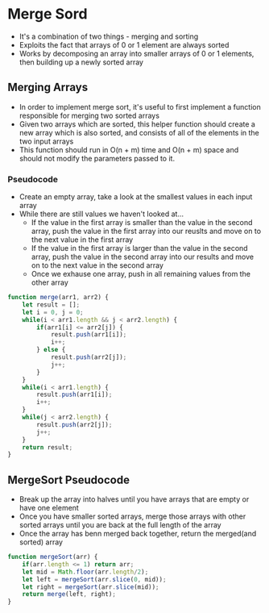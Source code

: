 # Merge Sord
* It's a combination of two things - merging and sorting
* Exploits the fact that arrays of 0 or 1 element are always sorted
* Works by decomposing an array into smaller arrays of 0 or 1 elements, then building up a newly sorted array
## Merging Arrays
* In order to implement merge sort, it's useful to first implement a function responsible for merging two sorted arrays
* Given two arrays which are sorted, this helper function should create a new array which is also sorted, and consists of all of the elements in the two input arrays
* This function should run in O(n + m) time and O(n + m) space and should not modify the parameters passed to it.
### Pseudocode
* Create an empty array, take a look at the smallest values in each input array
* While there are still values we haven't looked at...
    * If the value in the first array is smaller than the value in the second array, push the value in the first array into our reuslts and move on to the next value in the first array
    * If the value in the first array is larger than the value in the second array, push the value in the second array into our results and move on to the next value in the second array
    * Once we exhause one array, push in all remaining values from the other array
```javascript
function merge(arr1, arr2) {
    let result = [];
    let i = 0, j = 0;
    while(i < arr1.length && j < arr2.length) {
        if(arr1[i] <= arr2[j]) {
            result.push(arr1[i]);
            i++;
        } else {
            result.push(arr2[j]);
            j++;
        }
    }
    while(i < arr1.length) {
        result.push(arr1[i]);
        i++;
    }
    while(j < arr2.length) {
        result.push(arr2[j]);
        j++;
    }
    return result;
}
```
## MergeSort Pseudocode
* Break up the array into halves until you have arrays that are empty or have one element
* Once you have smaller sorted arrays, merge those arrays with other sorted arrays until you are back at the full length of the array
* Once the array has benn merged back together, return the merged(and sorted) array
```javascript
function mergeSort(arr) {
    if(arr.length <= 1) return arr;
    let mid = Math.floor(arr.length/2);
    let left = mergeSort(arr.slice(0, mid));
    let right = mergeSort(arr.slice(mid));
    return merge(left, right);
}
```